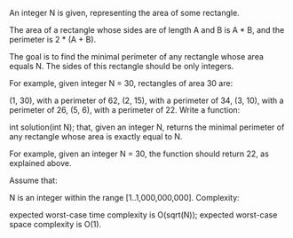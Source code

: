 An integer N is given, representing the area of some rectangle.

The area of a rectangle whose sides are of length A and B is A * B, and the perimeter is 2 * (A + B).

The goal is to find the minimal perimeter of any rectangle whose area equals N. The sides of this rectangle should be only integers.

For example, given integer N = 30, rectangles of area 30 are:

(1, 30), with a perimeter of 62,
(2, 15), with a perimeter of 34,
(3, 10), with a perimeter of 26,
(5, 6), with a perimeter of 22.
Write a function:

int solution(int N);
that, given an integer N, returns the minimal perimeter of any rectangle whose area is exactly equal to N.

For example, given an integer N = 30, the function should return 22, as explained above.

Assume that:

N is an integer within the range [1..1,000,000,000].
Complexity:

expected worst-case time complexity is O(sqrt(N));
expected worst-case space complexity is O(1).
